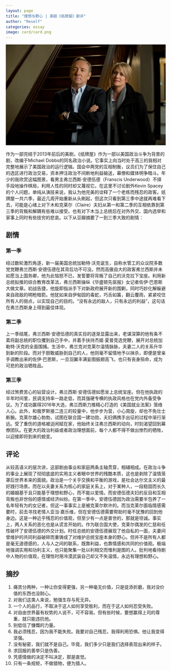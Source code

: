 ```yaml
---
layout: page
title: "理想与野心 | 美剧《纸牌屋》剧评"
author: "Reself"
categories: essay
image: card/card.png
---
```


![](../assets/img/card/card.png)

作为一部完结于2013年前后的美剧，《纸牌屋》作为一部以美国政治斗争为背景的剧，改编于Michael Dobbs的同名政治小说。它事实上向当时处于高三的我相对完整地展示了美国政治的运行逻辑。国会中两党的互相制衡，议员们为了保住自己的选区进行政治交易，资本押注政治不间断地利益输送，幕僚和媒体明争暗斗。年少的我欣赏这幅图景，看男主弗兰西斯·安德伍德（Franscis Underwood）不择手段地操作棋局，利用人性的同时却又蔑视它。在这里不讨论剧外Kevin Spacey的个人问题，单纯从演技来说，我认为他完美的诠释了一个老练而残忍的政客。纸牌屋一共六季，最近几周开始重新从头刷起，但这次只看到第三季中途就再难看下去，可能是心绪上对下木和克莱尔（Claire）夫妇从第一和第二季的互相依靠到第三季的背叛和解耦有些难以接受。也有对下木当上总统后在对外外交、国内选举和家事上同时有些技穷的悲哀。以下从豆瓣摘要了一到三季大致的剧情：

## 剧情

### 第一季

经过数轮激烈角逐，新一届美国总统加勒特·沃克诞生，自称水管工的众议院多数党党鞭弗兰西斯·安德伍德在其背后功不可没。然而高傲自大的政客弗兰西斯并未如愿当上国务卿，他为此恼怒不已，发誓要将背叛了自己的沃克拉下宝座。利用新总统拟推的综合教育改革法，弗兰西斯操纵《华盛顿先驱报》女记者佐伊·巴恩斯大做文章。初战告捷，他旋即指派手下对新政府展开新的围剿，同时巧妙化解躲避来自政敌的明枪暗箭。他犹如来自伊甸园的毒蛇，巧舌如簧，翻云覆雨，紧紧咬住所有人的弱点，以实现自己的目的。“没有永远的敌人，只有永远的利益”，这句话在弗兰西斯身上得到最佳体现。

### 第二季

上一季结尾，弗兰西斯·安德伍德的真实目的逐渐显露出来，老谋深算的他有条不紊将副总统的职位攫到自己手中，并着手扶持杰姬·夏普竞选党鞭，展开对总统加勒特·沃克的全面围捕。生活中，弗兰克对克莱尔温情脉脉，夫妻二人的关系升华到新的阶段。而对于胆敢威胁到自己的人，他则毫不留情地予以抹杀，即便是曾亲手调教出来的佐伊·巴恩斯，一旦羽翼丰满妄图振翅高飞，也只有丧身殒命，成为可悲的政治牺牲品。

### 第三季

经过煞费苦心的钻营设计，弗兰西斯·安德伍德如愿坐上总统宝座。但在他执政的半年时间里，民调支持率一路走低，而其强硬专横的执政风格也在党内外备受争议。为了成功赢得2016年大选，弗兰西斯力推精心打造的《美国就业法案》笼络人心。此外，和俄罗斯接二连三的较量中，他步步为营，小心周旋，却也不免壮士断腕。克莱尔雄心勃勃，试图在联合国一建功勋，夫妇俩携手出征的过程中渐行渐远。受了重伤的道格被迫闲赋在家，他始终关注弗兰西斯的动向，时刻渴望回到幕僚团队。在更大的政治利益或者政治理想面前，每个人都不得不做出惨烈的牺牲，以迎接即将到来的蜕变。

## 评论

从较高语义的层次讲，这部剧由事业和家庭两条主轴贯穿，相辅相成。在政治斗争的事业上展现了彻彻底底的实用主义者眼中世界的残酷本质，这也是剥除了温情笼罩后世界本来的面貌。政治是一个关乎交换和平衡的游戏，是社会达尔文主义的最好践行场景。而在以夫妻关系为核心的家庭关系上，对于某种人，一段稳固而长久的婚姻基于且只能基于理想和野心，而不能以爱情。而安德伍德夫妇的反目和互相背叛也非世俗的感情或经济纠纷。在第一季中，安德伍德因为政治需要半包养了一名年轻有为的女记者，但这一事事实上是被克莱尔默许的。而当克莱尔面临情感需要时，前去寻找老情人亚当·嘉乐维，但在安德伍德需要帮助时毫不犹豫的回到他身边。这是一种近乎残忍的价值观，但至少有一点是普世的，那就是坦诚。事实上，两人关系的恶化也是从谎言开始的。作为联合国大使，克莱尔偶发的仁慈和任性破坏了安德伍德的外交计划。时任总统的安德伍德展现了他自私的一面，夫妻间曾维护的共同利益破碎而重铸成了对维护总统宝座本身的野心。但并不是所有人都是毫无道德感的，人与人之间的联系，既靠利益，也靠情感和共同的价值观。极端地强调实用和功利主义，也只能聚集一批以利相交而惟利是图的人。批判地看待剧中人物的价值观，在理性时用冷漠武装自己却又不失温情，永远有理想和野心。

## 摘抄

1. 痛苦分两种，一种让你变得更强，另一种毫无价值，只是徒添折磨，我对没价值的东西也没耐心。
2. 对我们这类人来说，勉强生存与死无异。
3. 一个人的品行，不取决于这人如何享受胜利，而在于这人如何忍受失败。
4. 对自由世界最有权势的人说不，可不容易。但有些时候，要想赢得上司的尊重，就只能违抗他。
5. 别低估了慷慨的力量。
6. 我必须残忍，因为我不能失败。我要对自己残忍，我得利用恐惧。他让我变得坚强。
7. 没有秘密，我们就不是自己。毕竟，我们多少只是我们选择表现出来的样子。
8. 求回报的善举只是伪善。
9. 凭感情做的决定不叫决定，那是直觉。
10. 只有一条规矩，不做猎物，便为猎人。